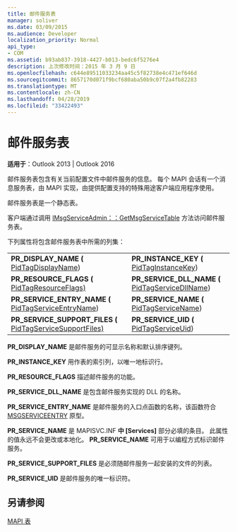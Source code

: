 ```yaml
---
title: 邮件服务表
manager: soliver
ms.date: 03/09/2015
ms.audience: Developer
localization_priority: Normal
api_type:
- COM
ms.assetid: b93ab837-3918-4427-b013-bedc6f5276e4
description: 上次修改时间：2015 年 3 月 9 日
ms.openlocfilehash: c644e89511033234aa45c5f82738e4c471ef646d
ms.sourcegitcommit: 8657170d071f9bcf680aba50b9c07f2a4fb82283
ms.translationtype: MT
ms.contentlocale: zh-CN
ms.lasthandoff: 04/28/2019
ms.locfileid: "33422493"
---
```

# <a name="message-service-tables"></a>邮件服务表

  
  
**适用于**：Outlook 2013 | Outlook 2016 
  
邮件服务表包含有关当前配置文件中邮件服务的信息。 每个 MAPI 会话有一个消息服务表，由 MAPI 实现，由提供配置支持的特殊用途客户端应用程序使用。 
  
邮件服务表是一个静态表。
  
客户端通过调用 [IMsgServiceAdmin：：GetMsgServiceTable](imsgserviceadmin-getmsgservicetable.md) 方法访问邮件服务表。 
  
下列属性将包含邮件服务表中所需的列集：
  
|||
|:-----|:-----|
|**PR_DISPLAY_NAME (** [PidTagDisplayName](pidtagdisplayname-canonical-property.md))   <br/> |**PR_INSTANCE_KEY (** [PidTagInstanceKey](pidtaginstancekey-canonical-property.md))   <br/> |
|**PR_RESOURCE_FLAGS (** [PidTagResourceFlags)](pidtagresourceflags-canonical-property.md)  <br/> |**PR_SERVICE_DLL_NAME (** [PidTagServiceDllName](pidtagservicedllname-canonical-property.md))   <br/> |
|**PR_SERVICE_ENTRY_NAME (** [PidTagServiceEntryName](pidtagserviceentryname-canonical-property.md))   <br/> |**PR_SERVICE_NAME (** [PidTagServiceName](pidtagservicename-canonical-property.md))   <br/> |
|**PR_SERVICE_SUPPORT_FILES (** [PidTagServiceSupportFiles)](pidtagservicesupportfiles-canonical-property.md)  <br/> |**PR_SERVICE_UID (** [PidTagServiceUid](pidtagserviceuid-canonical-property.md))   <br/> |
   
 **PR_DISPLAY_NAME** 是邮件服务的可显示名称和默认排序键列。 
  
 **PR_INSTANCE_KEY** 用作表的索引列，以唯一地标识行。 
  
 **PR_RESOURCE_FLAGS** 描述邮件服务的功能。 
  
 **PR_SERVICE_DLL_NAME** 是包含邮件服务实现的 DLL 的名称。 
  
 **PR_SERVICE_ENTRY_NAME** 是邮件服务的入口点函数的名称，该函数符合 [MSGSERVICEENTRY](msgserviceentry.md) 原型。 
  
 **PR_SERVICE_NAME** 是 MAPISVC.INF **中 [Services]** 部分必填的条目。 此属性的值永远不会更改或本地化。 **PR_SERVICE_NAME** 可用于以编程方式标识邮件服务。 
  
 **PR_SERVICE_SUPPORT_FILES** 是必须随邮件服务一起安装的文件的列表。 
  
 **PR_SERVICE_UID** 是邮件服务的唯一标识符。 
  
## <a name="see-also"></a>另请参阅



[MAPI 表](mapi-tables.md)

